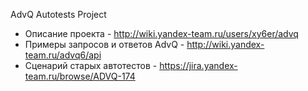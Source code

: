 AdvQ Autotests Project
* Описание проекта - http://wiki.yandex-team.ru/users/xy6er/advq
* Примеры запросов и ответов AdvQ - http://wiki.yandex-team.ru/advq6/api
* Сценарий старых автотестов - https://jira.yandex-team.ru/browse/ADVQ-174
